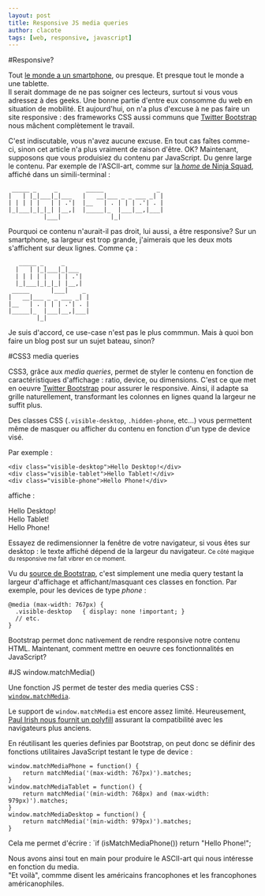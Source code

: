 ```yaml
---
layout: post
title: Responsive JS media queries
author: clacote
tags: [web, responsive, javascript]
---
```

#Responsive?

Tout [le monde a un smartphone](http://www.wired.com/gadgetlab/2011/11/smartphones-feature-phones/), ou presque. Et presque tout le monde a une tablette.   
Il serait dommage de ne pas soigner ces lecteurs, surtout si vous vous adressez à des geeks. Une bonne partie d'entre eux consomme du web en situation de mobilité. Et aujourd'hui, on n'a plus d'excuse à ne pas faire un site responsive : des frameworks CSS aussi communs que [Twitter Bootstrap](http://twitter.github.com/bootstrap/scaffolding.html#responsive) nous mâchent complètement le travail.

C'est indiscutable, vous n'avez aucune excuse. En tout cas faîtes comme-ci, sinon cet article n'a plus vraiment de raison d'être. OK?
Maintenant, supposons que vous produisiez du contenu par JavaScript. Du genre large le contenu. Par exemple de l'ASCII-art, comme sur [la _home_ de Ninja Squad](http://ninja-squad.com), affiché dans un simili-terminal :

     _____ _     _        _____               _
    |   | |_|___|_|___   |   __|___ _ _ ___ _| |
    | | | | |   | | .'|  |__   | . | | | .'| . |
    |_|___|_|_|_| |__,|  |_____|_  |___|__,|___|
              |___|              |_|

Pourquoi ce contenu n'aurait-il pas droit, lui aussi, a être responsive? Sur un smartphone, sa largeur est trop grande, j'aimerais que les deux mots s'affichent sur deux lignes. Comme ça :

	   _____ _     _       
	  |   | |_|___|_|___   
	  | | | | |   | | .'|  
	  |_|___|_|_|_| |__,|  
	 _____      |___|    _ 
	|   __|___ _ _ ___ _| |
	|__   | . | | | .'| . |
	|_____|_  |___|__,|___|
	        |_|            


Je suis d'accord, ce use-case n'est pas le plus commmun. Mais à quoi bon faire un blog post sur un sujet bateau, sinon?

#CSS3 media queries

CSS3, grâce aux *media queries*, permet de styler le contenu en fonction de caractéristiques d'affichage : ratio, device, ou dimensions. C'est ce que met en oeuvre [Twitter Bootstrap](http://twitter.github.com/bootstrap/scaffolding.html#responsive) pour assurer le responsive. Ainsi, il adapte sa grille naturellement, transformant les colonnes en lignes quand la largeur ne suffit plus.

Des classes CSS (`.visible-desktop`, `.hidden-phone`, etc...) vous permettent même de masquer ou afficher du contenu en fonction d'un type de device visé.

Par exemple :

	<div class="visible-desktop">Hello Desktop!</div>
	<div class="visible-tablet">Hello Tablet!</div>
	<div class="visible-phone">Hello Phone!</div>

affiche : 
<div class="visible-desktop">Hello Desktop!</div>
<div class="visible-tablet">Hello Tablet!</div>
<div class="visible-phone">Hello Phone!</div>

Essayez de redimensionner la fenêtre de votre navigateur, si vous êtes sur desktop : le texte affiché dépend de la largeur du navigateur. <small>Ce côté magique du responsive me fait vibrer en ce moment.</small>

Vu du [source de Bootstrap](https://github.com/twitter/bootstrap/blob/master/less/responsive-utilities.less), c'est simplement une media query testant la largeur d'affichage et affichant/masquant ces classes en fonction. Par exemple, pour les devices de type _phone_ :

	@media (max-width: 767px) {
	  .visible-desktop   { display: none !important; }
	  // etc.
	}

Bootstrap permet donc nativement de rendre responsive notre contenu HTML.
Maintenant, comment mettre en oeuvre ces fonctionnalités en JavaScript?

#JS window.matchMedia()

Une fonction JS permet de tester des media queries CSS : [`window.matchMedia`](https://developer.mozilla.org/en-US/docs/DOM/window.matchMedia).

Le support de `window.matchMedia` est encore assez limité. Heureusement, [Paul Irish nous fournit un polyfill](https://github.com/paulirish/matchMedia.js/) assurant la compatibilité avec les navigateurs plus anciens.

En réutilisant les queries definies par Bootstrap, on peut donc se définir des fonctions utilitaires JavaScript testant le type de device :

	window.matchMediaPhone = function() {
	    return matchMedia('(max-width: 767px)').matches;
	}
	window.matchMediaTablet = function() {
	    return matchMedia('(min-width: 768px) and (max-width: 979px)').matches;
	}
	window.matchMediaDesktop = function() {
	    return matchMedia('(min-width: 979px)').matches;
	}

Cela me permet d'écrire : `if (isMatchMediaPhone()) return "Hello Phone!";

Nous avons ainsi tout en main pour produire le ASCII-art qui nous intéresse en fonction du media.  
"Et voilà", commme disent les américains francophones et les francophones américanophiles.